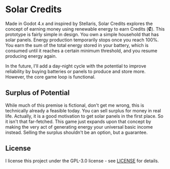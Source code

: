 # Solar Credits

Made in Godot 4.x and inspired by Stellaris, Solar Credits explores the concept of earning money using renewable energy to earn Credits (**Ȼ**). This prototype is fairly simple in design. You own a simple household that has solar panels. Energy production temporarily stops once you reach 100%. You earn the sum of the total energy stored in your battery, which is consumed until it reaches a certain minimum threshold, and you resume producing energy again.

In the future, I'll add a day-night cycle with the potential to improve reliability by buying batteries or panels to produce and store more. However, the core game loop is functional.

## Surplus of Potential

While much of this premise is fictional, don't get me wrong, this is technically already a feasible today. You can sell surplus for money in real life. Actually, it is a good motivation to get solar panels in the first place. So it isn't that far-fetched. This game just expands upon that concept by making the very act of generating energy your universal basic income instead. Selling the surplus shouldn't be an option, but a guarantee.

## License

I license this project under the GPL-3.0 license - see [LICENSE](LICENSE) for details.
